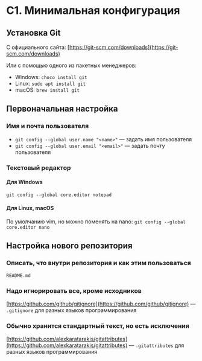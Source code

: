 # C1. Минимальная конфигурация

## Установка Git
С официального сайта: [https://git-scm.com/downloads](https://git-scm.com/downloads)

Или с помощью одного из пакетных менеджеров:
- Windows: `choco install git`
- Linux: `sudo apt install git`
- macOS: `brew install git`


## Первоначальная настройка

### Имя и почта пользователя
- `git config --global user.name "<name>"` — задать имя пользователя
- `git config --global user.email "<email>"` — задать почту пользователя

### Текстовый редактор
#### Для Windows
`git config --global core.editor notepad`

#### Для Linux, macOS
По умолчанию vim, но можно поменять на nano: `git config --global core.editor nano`


## Настройка нового репозитория

### Описать, что внутри репозитория и как этим пользоваться
`README.md`

### Надо игнорировать все, кроме исходников
[https://github.com/github/gitignore](https://github.com/github/gitignore) — `.gitignore` для разных языков программирования

### Обычно хранится стандартный текст, но есть исключения
[https://github.com/alexkaratarakis/gitattributes](https://github.com/alexkaratarakis/gitattributes) — `.gitattributes` для разных языков программирования
